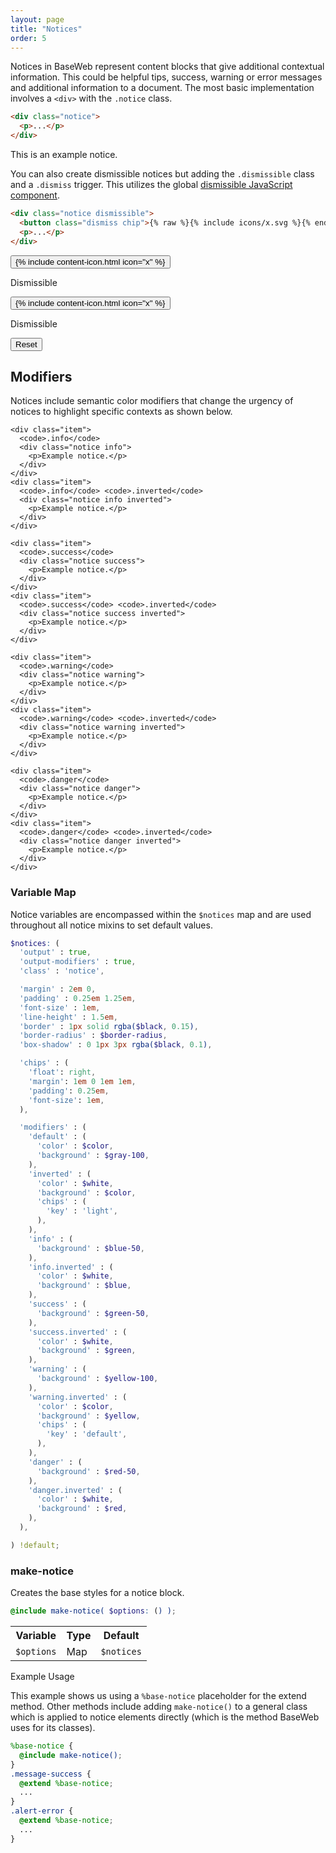 ```yaml
---
layout: page
title: "Notices"
order: 5
---
```


Notices in BaseWeb represent content blocks that give additional contextual information. This could be helpful tips, success, warning or error messages and additional information to a document. The most basic implementation involves a `<div>` with the `.notice` class.

```html
<div class="notice">
  <p>...</p>
</div>
```

<div class="demo demo-notice">
  <div class="notice">
    <p>This is an example notice.</p>
  </div>
</div>

You can also create dismissible notices but adding the `.dismissible` class and a `.dismiss` trigger. This utilizes the global [dismissible JavaScript component](/docs/javascript/dismissible/).

```html
<div class="notice dismissible">
  <button class="dismiss chip">{% raw %}{% include icons/x.svg %}{% endraw %}</button>
  <p>...</p>
</div>
```

<div class="demo demo-notice">
  <div class="row">
    <div class="col col-6">
      <div class="notice dismissible">
        <button class="dismiss chip">{% include content-icon.html icon="x" %}</button>
        <p>Dismissible</p>
      </div>
    </div>
    <div class="col col-6">
      <div class="notice dismissible inverted">
        <button class="dismiss chip">{% include content-icon.html icon="x" %}</button>
        <p>Dismissible</p>
      </div>
    </div>
  </div>
  <div class="row">
    <div class="col col-12">
      <button class="button secondary small" onclick="dismissible.showAll('.demo');">Reset</button>
    </div>
  </div>
</div>

## Modifiers

Notices include semantic color modifiers that change the urgency of notices to highlight specific contexts as shown below.

<div class="demo demo-naked demo-notice">
  <div class="flex">

    <div class="item">
      <code>.info</code>
      <div class="notice info">
        <p>Example notice.</p>
      </div>
    </div>
    <div class="item">
      <code>.info</code> <code>.inverted</code>
      <div class="notice info inverted">
        <p>Example notice.</p>
      </div>
    </div>

    <div class="item">
      <code>.success</code>
      <div class="notice success">
        <p>Example notice.</p>
      </div>
    </div>
    <div class="item">
      <code>.success</code> <code>.inverted</code>
      <div class="notice success inverted">
        <p>Example notice.</p>
      </div>
    </div>

    <div class="item">
      <code>.warning</code>
      <div class="notice warning">
        <p>Example notice.</p>
      </div>
    </div>
    <div class="item">
      <code>.warning</code> <code>.inverted</code>
      <div class="notice warning inverted">
        <p>Example notice.</p>
      </div>
    </div>

    <div class="item">
      <code>.danger</code>
      <div class="notice danger">
        <p>Example notice.</p>
      </div>
    </div>
    <div class="item">
      <code>.danger</code> <code>.inverted</code>
      <div class="notice danger inverted">
        <p>Example notice.</p>
      </div>
    </div>

  </div>
</div>

<div id="toc" class="toc"></div>

<section id="map-notices" class="docs-item" markdown="1">

### Variable Map

Notice variables are encompassed within the `$notices` map and are used throughout all notice mixins to set default values.

```scss
$notices: (
  'output' : true,
  'output-modifiers' : true,
  'class' : 'notice',

  'margin' : 2em 0,
  'padding' : 0.25em 1.25em,
  'font-size' : 1em,
  'line-height' : 1.5em,
  'border' : 1px solid rgba($black, 0.15),
  'border-radius' : $border-radius,
  'box-shadow' : 0 1px 3px rgba($black, 0.1),

  'chips' : (
    'float': right,
    'margin': 1em 0 1em 1em,
    'padding': 0.25em,
    'font-size': 1em,
  ),

  'modifiers' : (
    'default' : (
      'color' : $color,
      'background' : $gray-100,
    ),
    'inverted' : (
      'color' : $white,
      'background' : $color,
      'chips' : (
        'key' : 'light',
      ),
    ),
    'info' : (
      'background' : $blue-50,
    ),
    'info.inverted' : (
      'color' : $white,
      'background' : $blue,
    ),
    'success' : (
      'background' : $green-50,
    ),
    'success.inverted' : (
      'color' : $white,
      'background' : $green,
    ),
    'warning' : (
      'background' : $yellow-100,
    ),
    'warning.inverted' : (
      'color' : $color,
      'background' : $yellow,
      'chips' : (
        'key' : 'default',
      ),
    ),
    'danger' : (
      'background' : $red-50,
    ),
    'danger.inverted' : (
      'color' : $white,
      'background' : $red,
    ),
  ),

) !default;
```

</section><!-- .docs-item -->

<section id="mixin-make-notice" class="docs-item" markdown="1">

### make-notice

Creates the base styles for a notice block.

```scss
@include make-notice( $options: () );
```

<table class="table table-docs">
  <tr>
    <th>Variable</th>
    <th>Type</th>
    <th>Default</th>
  </tr>
  <tr>
    <td><code>$options</code></td>
    <td>Map</td>
    <td><code>$notices</code></td>
  </tr>
</table>

<p class="subheading">Example Usage</p>

This example shows us using a `%base-notice` placeholder for the extend method. Other methods include adding `make-notice()` to a general class which is applied to notice elements directly (which is the method BaseWeb uses for its classes).

```scss
%base-notice {
  @include make-notice();
}
.message-success {
  @extend %base-notice;
  ...
}
.alert-error {
  @extend %base-notice;
  ...
}
```

</section><!-- .docs-item -->
